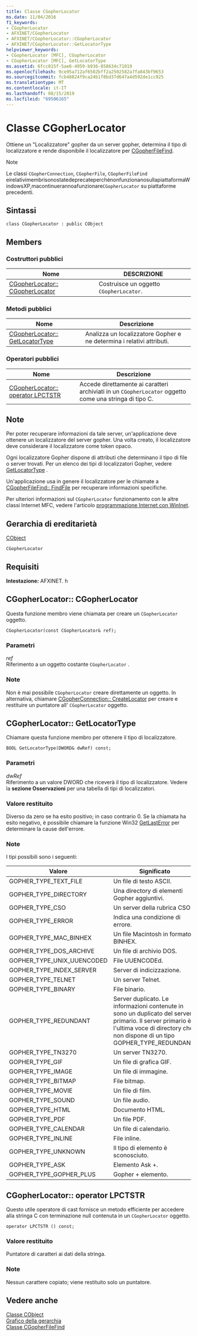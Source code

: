 ```yaml
---
title: Classe CGopherLocator
ms.date: 11/04/2016
f1_keywords:
- CGopherLocator
- AFXINET/CGopherLocator
- AFXINET/CGopherLocator::CGopherLocator
- AFXINET/CGopherLocator::GetLocatorType
helpviewer_keywords:
- CGopherLocator [MFC], CGopherLocator
- CGopherLocator [MFC], GetLocatorType
ms.assetid: 6fcc015f-5ae6-4959-b936-858634c71019
ms.openlocfilehash: 9ce95a712af6502bff2a2502582a7fa843bf9653
ms.sourcegitcommit: fcb48824f9ca24b1f8bd37d647a4d592de1cc925
ms.translationtype: MT
ms.contentlocale: it-IT
ms.lasthandoff: 08/15/2019
ms.locfileid: "69506165"
---
```

# <a name="cgopherlocator-class"></a>Classe CGopherLocator

Ottiene un "Localizzatore" gopher da un server gopher, determina il tipo di localizzatore e rende disponibile il localizzatore per [CGopherFileFind](../../mfc/reference/cgopherfilefind-class.md).

> [!NOTE]
>  Le classi `CGopherConnection`, `CGopherFile`, `CGopherFileFind` eirelativimembrisonostatedeprecateperchénonfunzionanosullapiattaformaWindowsXP,macontinuerannoafunzionare`CGopherLocator` su piattaforme precedenti.

## <a name="syntax"></a>Sintassi

```
class CGopherLocator : public CObject
```

## <a name="members"></a>Members

### <a name="public-constructors"></a>Costruttori pubblici

|Nome|DESCRIZIONE|
|----------|-----------------|
|[CGopherLocator:: CGopherLocator](#cgopherlocator)|Costruisce un oggetto `CGopherLocator`.|

### <a name="public-methods"></a>Metodi pubblici

|Nome|Descrizione|
|----------|-----------------|
|[CGopherLocator:: GetLocatorType](#getlocatortype)|Analizza un localizzatore Gopher e ne determina i relativi attributi.|

### <a name="public-operators"></a>Operatori pubblici

|Nome|Descrizione|
|----------|-----------------|
|[CGopherLocator:: operator LPCTSTR](#operator_lpctstr)|Accede direttamente ai caratteri archiviati in un `CGopherLocator` oggetto come una stringa di tipo C.|

## <a name="remarks"></a>Note

Per poter recuperare informazioni da tale server, un'applicazione deve ottenere un localizzatore del server gopher. Una volta creato, il localizzatore deve considerare il localizzatore come token opaco.

Ogni localizzatore Gopher dispone di attributi che determinano il tipo di file o server trovati. Per un elenco dei tipi di localizzatori Gopher, vedere [GetLocatorType](#getlocatortype) .

Un'applicazione usa in genere il localizzatore per le chiamate a [CGopherFileFind:: FindFile](../../mfc/reference/cgopherfilefind-class.md#findfile) per recuperare informazioni specifiche.

Per ulteriori informazioni sul `CGopherLocator` funzionamento con le altre classi Internet MFC, vedere l'articolo [programmazione Internet con WinInet](../../mfc/win32-internet-extensions-wininet.md).

## <a name="inheritance-hierarchy"></a>Gerarchia di ereditarietà

[CObject](../../mfc/reference/cobject-class.md)

`CGopherLocator`

## <a name="requirements"></a>Requisiti

**Intestazione:** AFXINET. h

##  <a name="cgopherlocator"></a>CGopherLocator:: CGopherLocator

Questa funzione membro viene chiamata per creare un `CGopherLocator` oggetto.

```
CGopherLocator(const CGopherLocator& ref);
```

### <a name="parameters"></a>Parametri

*ref*<br/>
Riferimento a un oggetto costante `CGopherLocator` .

### <a name="remarks"></a>Note

Non è mai possibile `CGopherLocator` creare direttamente un oggetto. In alternativa, chiamare [CGopherConnection:: CreateLocator](../../mfc/reference/cgopherconnection-class.md#createlocator) per creare e restituire un puntatore all' `CGopherLocator` oggetto.

##  <a name="getlocatortype"></a>CGopherLocator:: GetLocatorType

Chiamare questa funzione membro per ottenere il tipo di localizzatore.

```
BOOL GetLocatorType(DWORD& dwRef) const;
```

### <a name="parameters"></a>Parametri

*dwRef*<br/>
Riferimento a un valore DWORD che riceverà il tipo di localizzatore. Vedere la **sezione Osservazioni** per una tabella di tipi di localizzatori.

### <a name="return-value"></a>Valore restituito

Diverso da zero se ha esito positivo; in caso contrario 0. Se la chiamata ha esito negativo, è possibile chiamare la funzione Win32 [GetLastError](/windows/win32/api/errhandlingapi/nf-errhandlingapi-getlasterror) per determinare la cause dell'errore.

### <a name="remarks"></a>Note

I tipi possibili sono i seguenti:

|Valore|Significato|
|-----------|-------------|
|GOPHER_TYPE_TEXT_FILE|Un file di testo ASCII.|
|GOPHER_TYPE_DIRECTORY|Una directory di elementi Gopher aggiuntivi.|
|GOPHER_TYPE_CSO|Un server della rubrica CSO.|
|GOPHER_TYPE_ERROR|Indica una condizione di errore.|
|GOPHER_TYPE_MAC_BINHEX|Un file Macintosh in formato BINHEX.|
|GOPHER_TYPE_DOS_ARCHIVE|Un file di archivio DOS.|
|GOPHER_TYPE_UNIX_UUENCODED|File UUENCODEd.|
|GOPHER_TYPE_INDEX_SERVER|Server di indicizzazione.|
|GOPHER_TYPE_TELNET|Un server Telnet.|
|GOPHER_TYPE_BINARY|File binario.|
|GOPHER_TYPE_REDUNDANT|Server duplicato. Le informazioni contenute in sono un duplicato del server primario. Il server primario è l'ultima voce di directory che non dispone di un tipo GOPHER_TYPE_REDUNDANT.|
|GOPHER_TYPE_TN3270|Un server TN3270.|
|GOPHER_TYPE_GIF|Un file di grafica GIF.|
|GOPHER_TYPE_IMAGE|Un file di immagine.|
|GOPHER_TYPE_BITMAP|File bitmap.|
|GOPHER_TYPE_MOVIE|Un file di film.|
|GOPHER_TYPE_SOUND|Un file audio.|
|GOPHER_TYPE_HTML|Documento HTML.|
|GOPHER_TYPE_PDF|Un file PDF.|
|GOPHER_TYPE_CALENDAR|Un file di calendario.|
|GOPHER_TYPE_INLINE|File inline.|
|GOPHER_TYPE_UNKNOWN|Il tipo di elemento è sconosciuto.|
|GOPHER_TYPE_ASK|Elemento Ask +.|
|GOPHER_TYPE_GOPHER_PLUS|Gopher + elemento.|

##  <a name="operator_lpctstr"></a>CGopherLocator:: operator LPCTSTR

Questo utile operatore di cast fornisce un metodo efficiente per accedere alla stringa C con terminazione null contenuta in un `CGopherLocator` oggetto.

```
operator LPCTSTR () const;
```

### <a name="return-value"></a>Valore restituito

Puntatore di caratteri ai dati della stringa.

### <a name="remarks"></a>Note

Nessun carattere copiato; viene restituito solo un puntatore.

## <a name="see-also"></a>Vedere anche

[Classe CObject](../../mfc/reference/cobject-class.md)<br/>
[Grafico della gerarchia](../../mfc/hierarchy-chart.md)<br/>
[Classe CGopherFileFind](../../mfc/reference/cgopherfilefind-class.md)
